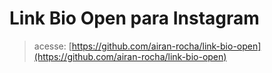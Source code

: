 # Link Bio Open para Instagram

> acesse: [https://github.com/airan-rocha/link-bio-open](https://github.com/airan-rocha/link-bio-open)